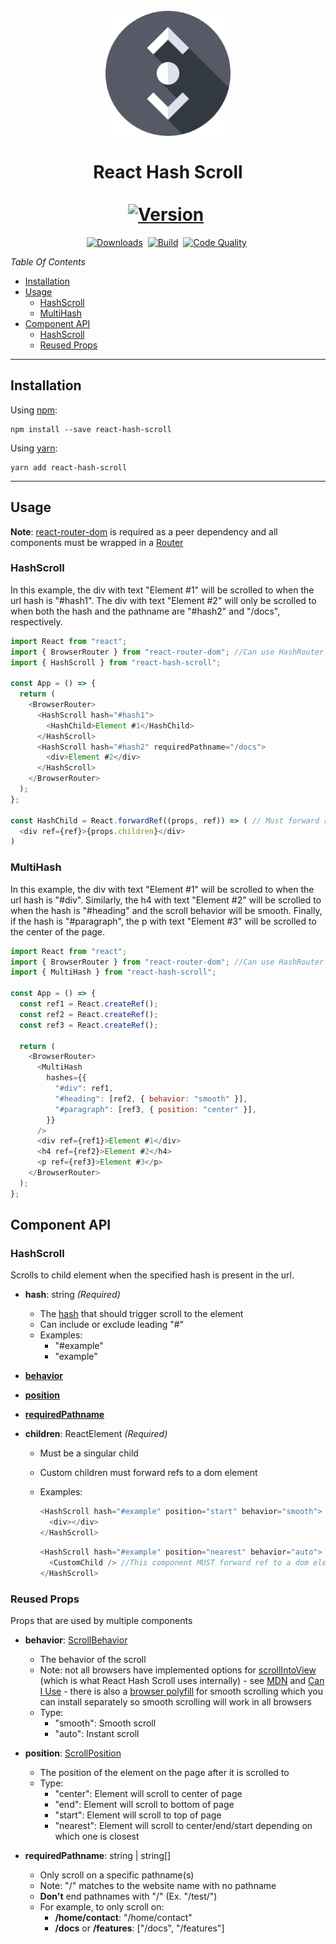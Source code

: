<h1 align="center">
  <br>
    <a href="https://github.com/YashTotale/react-hash-scroll/blob/main/static/icon.svg"><img src="https://raw.githubusercontent.com/YashTotale/react-hash-scroll/cc2728f850fb8332a9ba22717faf70e1e74a30a6/static/icon.svg" alt="React Hash Scroll" width="200"></a>
  <br>
  <br>
  <b>React Hash Scroll</b>
  <br>
  <br>
  <!-- Version -->
  <a href="https://www.npmjs.com/package/react-hash-scroll"><img src="https://img.shields.io/npm/v/react-hash-scroll?logo=npm&logoColor=FFFFFF&style=for-the-badge&labelColor=000000&label=Version" alt="Version"></a>&nbsp;
</h1>

<p align="center">
    <a href="https://www.npmjs.com/package/react-hash-scroll"><img src="https://img.shields.io/npm/dw/react-hash-scroll?logo=npm&logoColor=FFFFFF&style=for-the-badge&labelColor=000000&label=Downloads" alt="Downloads"></a>&nbsp;
    <a href="https://travis-ci.com/github/YashTotale/react-hash-scroll"><img src="https://img.shields.io/travis/com/YashTotale/react-hash-scroll?logo=travis-ci&logoColor=FFFFFF&style=for-the-badge&labelColor=000000&label=Build" alt="Build"></a>&nbsp;
    <a href="https://lgtm.com/projects/g/YashTotale/react-hash-scroll/context:javascript"><img src="https://img.shields.io/lgtm/grade/javascript/github/YashTotale/react-hash-scroll?logo=lgtm&logoColor=FFFFFF&style=for-the-badge&labelColor=000000&label=Code%20Quality" alt="Code Quality"></a>&nbsp;
</p>

_Table Of Contents_

- [Installation](#installation)
- [Usage](#usage)
  - [HashScroll](#hashscroll)
  - [MultiHash](#multihash)
- [Component API](#component-api)
  - [HashScroll](#hashscroll-1)
  - [Reused Props](#reused-props)

---

## Installation

Using [npm](https://www.npmjs.com):

```shell
npm install --save react-hash-scroll
```

Using [yarn](https://yarnpkg.com/):

```shell
yarn add react-hash-scroll
```

---

## Usage

**Note**: [react-router-dom](https://reactrouter.com/web/) is required as a peer dependency and all components must be wrapped in a [Router](https://reactrouter.com/web/api/BrowserRouter)

### HashScroll

In this example, the div with text "Element #1" will be scrolled to when the url hash is "#hash1". The div with text "Element #2" will only be scrolled to when both the hash and the pathname are "#hash2" and "/docs", respectively.

```javascript
import React from "react";
import { BrowserRouter } from "react-router-dom"; //Can use HashRouter or MemoryRouter as well
import { HashScroll } from "react-hash-scroll";

const App = () => {
  return (
    <BrowserRouter>
      <HashScroll hash="#hash1">
        <HashChild>Element #1</HashChild>
      </HashScroll>
      <HashScroll hash="#hash2" requiredPathname="/docs">
        <div>Element #2</div>
      </HashScroll>
    </BrowserRouter>
  );
};

const HashChild = React.forwardRef((props, ref)) => ( // Must forward refs for custom HashScroll children
  <div ref={ref}>{props.children}</div>
)
```

### MultiHash

In this example, the div with text "Element #1" will be scrolled to when the url hash is "#div". Similarly, the h4 with text "Element #2" will be scrolled to when the hash is "#heading" and the scroll behavior will be smooth. Finally, if the hash is "#paragraph", the p with text "Element #3" will be scrolled to the center of the page.

```javascript
import React from "react";
import { BrowserRouter } from "react-router-dom"; //Can use HashRouter or MemoryRouter as well
import { MultiHash } from "react-hash-scroll";

const App = () => {
  const ref1 = React.createRef();
  const ref2 = React.createRef();
  const ref3 = React.createRef();

  return (
    <BrowserRouter>
      <MultiHash
        hashes={{
          "#div": ref1,
          "#heading": [ref2, { behavior: "smooth" }],
          "#paragraph": [ref3, { position: "center" }],
        }}
      />
      <div ref={ref1}>Element #1</div>
      <h4 ref={ref2}>Element #2</h4>
      <p ref={ref3}>Element #3</p>
    </BrowserRouter>
  );
};
```

## Component API

### HashScroll

Scrolls to child element when the specified hash is present in the url.

- **hash**: string _(Required)_

  - The [hash](<https://www.oho.com/blog/explained-60-seconds-hash-symbols-urls-and-seo#:~:text=A%20hash%20sign%20(%23)%20in,specific%20subsection%20of%20that%20document.>) that should trigger scroll to the element
  - Can include or exclude leading "#"
  - Examples:
    - "#example"
    - "example"

- [**behavior**](#prop-behavior)
- [**position**](#prop-position)
- [**requiredPathname**](#prop-required-pathname)

- **children**: ReactElement _(Required)_

  - Must be a singular child
  - Custom children must forward refs to a dom element
  - Examples:

    ```javascript
    <HashScroll hash="#example" position="start" behavior="smooth">
      <div></div>
    </HashScroll>
    ```

    ```javascript
    <HashScroll hash="#example" position="nearest" behavior="auto">
      <CustomChild /> //This component MUST forward ref to a dom element
    </HashScroll>
    ```

### Reused Props

Props that are used by multiple components

- <span id="prop-behavior" name="prop-behavior">**behavior**: [ScrollBehavior](https://developer.mozilla.org/en-US/docs/Web/API/ScrollToOptions/behavior)</span>

  - The behavior of the scroll
  - Note: not all browsers have implemented options for [scrollIntoView](https://developer.mozilla.org/en-US/docs/Web/API/Element/scrollIntoView) (which is what React Hash Scroll uses internally) - see [MDN](https://developer.mozilla.org/en-US/docs/Web/API/Element/scrollIntoView) and [Can I Use](https://caniuse.com/scrollintoview) - there is also a [browser polyfill](https://github.com/iamdustan/smoothscroll) for smooth scrolling which you can install separately so smooth scrolling will work in all browsers
  - Type:
    - "smooth": Smooth scroll
    - "auto": Instant scroll

- <span id="prop-position" name="prop-position">**position**: [ScrollPosition](https://github.com/microsoft/TypeScript/blob/master/lib/lib.dom.d.ts#L20072)</span>

  - The position of the element on the page after it is scrolled to
  - Type:
    - "center": Element will scroll to center of page
    - "end": Element will scroll to bottom of page
    - "start": Element will scroll to top of page
    - "nearest": Element will scroll to center/end/start depending on which one is closest

- <span id="prop-required-pathname" name="prop-required-pathname">**requiredPathname**: string | string[]</span>
  - Only scroll on a specific pathname(s)
  - Note: "/" matches to the website name with no pathname
  - **Don't** end pathnames with "/" (Ex. "/test/")
  - For example, to only scroll on:
    - **/home/contact**: "/home/contact"
    - **/docs** or **/features**: ["/docs", "/features"]
